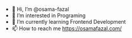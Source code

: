 - 👋 Hi, I’m @osama-fazal
- 👀 I’m interested in Programing
- 🌱 I’m currently learning Frontend Development
- 📫 How to reach me https://osamafazal.com/

<!---
osama-fazal/osama-fazal is a ✨ special ✨ repository because its `README.md` (this file) appears on your GitHub profile.
You can click the Preview link to take a look at your changes.
--->
